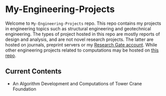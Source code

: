 # My-Engineering-Projects
Welcome to `My-Engineering-Projects` repo. This repo contains my projects in engineering topics such as structural engineering and geotechnical engineering. The types of project hosted in this repo are mostly reports of design and analysis, and are not novel research projects. The latter are hosted on journals, preprint servers or my [Research Gate account](https://www.researchgate.net/profile/Rizal-Purnawan/research). While other engineering projects related to computations may be hosted on [this repo](https://github.com/rizalpurnawan23/My-Data-Science-Projects).

## Current Contents
- An Algorithm Development and Computations of Tower Crane Foundation

